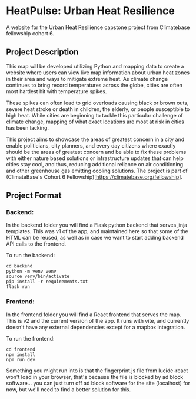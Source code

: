 # HeatPulse: Urban Heat Resilience

A website for the Urban Heat Resilience capstone project from Climatebase fellowship cohort 6.

## Project Description

This map will be developed utilizing Python and mapping data to create a website where users can view live map information about urban heat zones in their area and ways to mitigate extreme heat.
As climate change continues to bring record temperatures across the globe, cities are often most hardest hit with temperature spikes.

These spikes can often lead to grid overloads causing black or brown outs, severe heat stroke or death in children, the elderly, or people susceptible to high heat. While cities are beginning to tackle this particular challenge of climate change, mapping of what exact locations are most at risk in cities has been lacking.

This project aims to showcase the areas of greatest concern in a city and enable politicians, city planners, and every day citizens where exactly should be the areas of greatest concern and be able to fix these problems with either nature based solutions or infrastructure updates that can help cities stay cool, and thus, reducing additional reliance on air conditioning and other greenhouse gas emitting cooling solutions.
The project is part of (ClimateBase's Cohort 6 Fellowship)[https://climatebase.org/fellowship].

## Project Format

### Backend:

In the backend folder you will find a Flask python backend that serves jinja templates. This was v1 of the app, and maintained here so that some of the HTML can be reused, as well as in case we want to start adding backend API calls to the frontend.

To run the backend:
```
cd backend
python -m venv venv
source venv/bin/activate
pip install -r requirements.txt
flask run
```

### Frontend:

In the frontend folder you will find a React frontend that serves the map. This is v2 and the current version of the app. It runs with vite, and currently doesn't have any external dependencies except for a mapbox integration.

To run the frontend:
```
cd frontend
npm install
npm run dev
```

Something you might run into is that the fingerprint.js file from lucide-react won't load in your browser, that's because the file is blocked by ad block software... you can just turn off ad block software for the site (localhost) for now, but we'll need to find a better solution for this.
